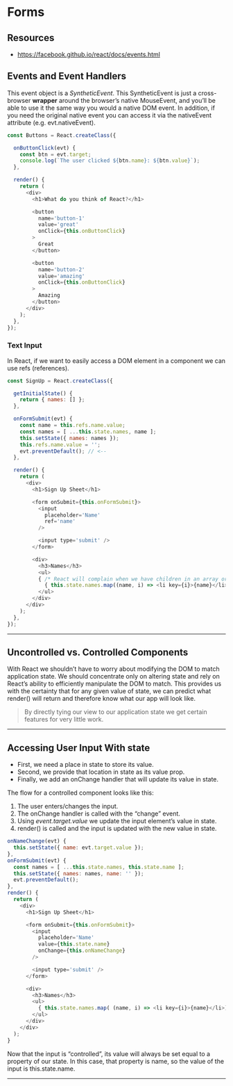# Forms

## Resources

+ https://facebook.github.io/react/docs/events.html

## Events and Event Handlers

This event object is a *SyntheticEvent*. This SyntheticEvent is just a cross-browser **wrapper** around the browser’s native MouseEvent, and you’ll be able to use it the same way you would a native DOM event. In addition, if you need the original native event you can access it via the nativeEvent attribute (e.g. evt.nativeEvent).

```js
const Buttons = React.createClass({

  onButtonClick(evt) {
    const btn = evt.target;
    console.log(`The user clicked ${btn.name}: ${btn.value}`);
  },

  render() {
    return (
      <div>
        <h1>What do you think of React?</h1>

        <button
          name='button-1'
          value='great'
          onClick={this.onButtonClick}
        >
          Great
        </button>

        <button
          name='button-2'
          value='amazing'
          onClick={this.onButtonClick}
        >
          Amazing
        </button>
      </div>
    );
  },
});
```

### Text Input

In React, if we want to easily access a DOM element in a component we can use refs (references).

```js
const SignUp = React.createClass({

  getInitialState() {
    return { names: [] };
  },

  onFormSubmit(evt) {
    const name = this.refs.name.value;
    const names = [ ...this.state.names, name ];
    this.setState({ names: names });
    this.refs.name.value = '';
    evt.preventDefault(); // <--
  },

  render() {
    return (
      <div>
        <h1>Sign Up Sheet</h1>

        <form onSubmit={this.onFormSubmit}>
          <input
            placeholder='Name'
            ref='name'
          />

          <input type='submit' />
        </form>

        <div>
          <h3>Names</h3>
          <ul>
          { /* React will complain when we have children in an array or iterator (like we do here) and they don’t have a key prop. */ }
            { this.state.names.map((name, i) => <li key={i}>{name}</li>) }
          </ul>
        </div>
      </div>
    );
  },
});

```

---

## Uncontrolled vs. Controlled Components

With React we shouldn’t have to worry about modifying the DOM to match application state. We should concentrate only on altering state and rely on React’s ability to efficiently manipulate the DOM to match. This provides us with the certainty that for any given value of state, we can predict what render() will return and therefore know what our app will look like.

> By directly tying our view to our application state we get certain features for very little work.

---

## Accessing User Input With state

+ First, we need a place in state to store its value.
+ Second, we provide that location in state as its value prop.
+ Finally, we add an onChange handler that will update its value in state.

The flow for a controlled component looks like this:

1. The user enters/changes the input.
2. The onChange handler is called with the “change” event.
3. Using *event.target.value* we update the input element’s value in state.
4. render() is called and the input is updated with the new value in state.

```js
onNameChange(evt) {
  this.setState({ name: evt.target.value });
},
onFormSubmit(evt) {
  const names = [ ...this.state.names, this.state.name ];
  this.setState({ names: names, name: '' });
  evt.preventDefault();
},
render() {
  return (
    <div>
      <h1>Sign Up Sheet</h1>

      <form onSubmit={this.onFormSubmit}>
        <input
          placeholder='Name'
          value={this.state.name}
          onChange={this.onNameChange}
        />

        <input type='submit' />
      </form>

      <div>
        <h3>Names</h3>
        <ul>
          { this.state.names.map( (name, i) => <li key={i}>{name}</li>)}
        </ul>
      </div>
    </div>
  );
}
```

Now that the input is “controlled”, its value will always be set equal to a property of our state. In this case, that property is name, so the value of the input is this.state.name.

---